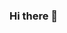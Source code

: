 ### Hi there 👋

<!--


Here are some ideas to get you started:

- 🔭 I’m currently working on a harmless virus
- 🌱 I’m currently learning creating a harmless virus
- 👯 I’m looking to collaborate on making a harmless virus
- 🤔 I’m looking for help with making a virus
- 💬 Ask me about more harmless viruses
- 📫 How to reach me: yomattee@outlook.com
- 😄 Pronouns: wut
- ⚡ Fun fact: wut
-->
